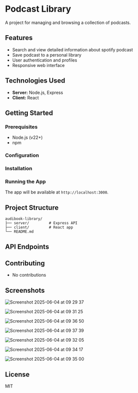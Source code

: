# Podcast Library

A project for managing and browsing a collection of podcasts.

## Features

- Search and view detailed information about spotify podcast
- Save podcast to a personal library
- User authentication and profiles
- Responsive web interface

## Technologies Used

- **Server:** Node.js, Express
- **Client:** React

## Getting Started

### Prerequisites

- Node.js (v22+)
- npm


### Configuration

### Installation

### Running the App

The app will be available at `http://localhost:3000`.

## Project Structure

```
audibook-library/
├── server/         # Express API
├── client/         # React app
└── README.md
```

## API Endpoints


## Contributing

- No contributions

## Screenshots

![Screenshot 2025-06-04 at 09 29 37](https://github.com/user-attachments/assets/8422c83b-b510-492b-b5b4-aa0626dadc91)

![Screenshot 2025-06-04 at 09 31 25](https://github.com/user-attachments/assets/a83152d8-dd6d-411a-886f-30dcfb263b12)

![Screenshot 2025-06-04 at 09 36 50](https://github.com/user-attachments/assets/15a3e402-3001-4b01-b26f-d686ea25d68a)

![Screenshot 2025-06-04 at 09 37 39](https://github.com/user-attachments/assets/7bcda504-288c-4804-af93-9c2c575644f6)

![Screenshot 2025-06-04 at 09 32 05](https://github.com/user-attachments/assets/967016a3-0533-42a1-83cd-17845485a224)

![Screenshot 2025-06-04 at 09 34 17](https://github.com/user-attachments/assets/ee1761a4-315e-47b6-b761-5905211499ce)

![Screenshot 2025-06-04 at 09 35 00](https://github.com/user-attachments/assets/d81f4d9d-71e3-4d9f-b198-5220d3b04515)


## License

MIT
